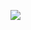 [![](https://raw.githubusercontent.com/wfxey/stats/master/generated/overview.svg#gh-dark-mode-only)]()
